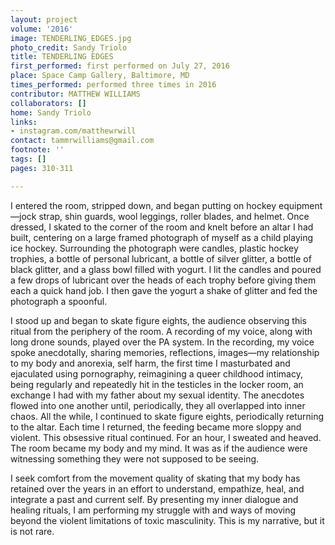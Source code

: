 ```yaml
---
layout: project
volume: '2016'
image: TENDERLING_EDGES.jpg
photo_credit: Sandy Triolo
title: TENDERLING EDGES
first_performed: first performed on July 27, 2016
place: Space Camp Gallery, Baltimore, MD
times_performed: performed three times in 2016
contributor: MATTHEW WILLIAMS
collaborators: []
home: Sandy Triolo
links:
- instagram.com/matthewrwill
contact: tammrwilliams@gmail.com
footnote: ''
tags: []
pages: 310-311

---
```


I entered the room, stripped down, and began putting on hockey equipment—jock strap, shin guards, wool leggings, roller blades, and helmet. Once dressed, I skated to the corner of the room and knelt before an altar I had built, centering on a large framed photograph of myself as a child playing ice hockey. Surrounding the photograph were candles, plastic hockey trophies, a bottle of personal lubricant, a bottle of silver glitter, a bottle of black glitter, and a glass bowl filled with yogurt. I lit the candles and poured a few drops of lubricant over the heads of each trophy before giving them each a quick hand job. I then gave the yogurt a shake of glitter and fed the photograph a spoonful.

I stood up and began to skate figure eights, the audience observing this ritual from the periphery of the room. A recording of my voice, along with long drone sounds, played over the PA system. In the recording, my voice spoke anecdotally, sharing memories, reflections, images—my relationship to my body and anorexia, self harm, the first time I masturbated and ejaculated using pornography, reimagining a queer childhood intimacy, being regularly and repeatedly hit in the testicles in the locker room, an exchange I had with my father about my sexual identity. The anecdotes flowed into one another until, periodically, they all overlapped into inner chaos. All the while, I continued to skate figure eights, periodically returning to the altar. Each time I returned, the feeding became more sloppy and violent. This obsessive ritual continued. For an hour, I sweated and heaved. The room became my body and my mind. It was as if the audience were witnessing something they were not supposed to be seeing.

I seek comfort from the movement quality of skating that my body has retained over the years in an effort to understand, empathize, heal, and integrate a past and current self. By presenting my inner dialogue and healing rituals, I am performing my struggle with and ways of moving beyond the violent limitations of toxic masculinity. This is my narrative, but it is not rare.
